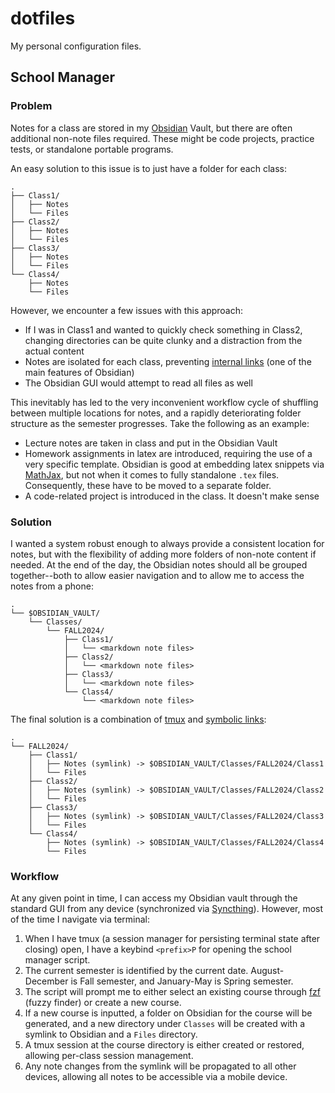 # dotfiles
My personal configuration files.

## School Manager

### Problem

Notes for a class are stored in my [Obsidian](https://obsidian.md/) Vault, but there are often additional non-note files required. These might be code projects, practice tests, or standalone portable programs.

An easy solution to this issue is to just have a folder for each class:

```
.
├── Class1/
│   ├── Notes
│   └── Files
├── Class2/
│   ├── Notes
│   └── Files
├── Class3/
│   ├── Notes
│   └── Files
└── Class4/
    ├── Notes
    └── Files
```

However, we encounter a few issues with this approach:
- If I was in Class1 and wanted to quickly check something in Class2, changing directories can be quite clunky and a distraction from the actual content
- Notes are isolated for each class, preventing [internal links](https://help.obsidian.md/Linking+notes+and+files/Internal+links) (one of the main features of Obsidian)
- The Obsidian GUI would attempt to read all files as well

This inevitably has led to the very inconvenient workflow cycle of shuffling between multiple locations for notes, and a rapidly deteriorating folder structure as the semester progresses. Take the following as an example:
- Lecture notes are taken in class and put in the Obsidian Vault
- Homework assignments in latex are introduced, requiring the use of a very specific template. Obsidian is good at embedding latex snippets via [MathJax](https://www.mathjax.org/), but not when it comes to fully standalone `.tex` files. Consequently, these have to be moved to a separate folder.
- A code-related project is introduced in the class. It doesn't make sense 

### Solution

I wanted a system robust enough to always provide a consistent location for notes, but with the flexibility of adding more folders of non-note content if needed. At the end of the day, the Obsidian notes should all be grouped together--both to allow easier navigation and to allow me to access the notes from a phone:

```
.
└── $OBSIDIAN_VAULT/
    └── Classes/
        └── FALL2024/
            ├── Class1/
            │   └── <markdown note files>
            ├── Class2/
            │   └── <markdown note files>
            ├── Class3/
            │   └── <markdown note files>
            └── Class4/
                └── <markdown note files>
```


The final solution is a combination of [tmux](https://github.com/tmux/tmux/wiki) and [symbolic links](https://en.wikipedia.org/wiki/Symbolic_link):

```
.
└── FALL2024/
    ├── Class1/
    │   ├── Notes (symlink) -> $OBSIDIAN_VAULT/Classes/FALL2024/Class1
    │   └── Files
    ├── Class2/
    │   ├── Notes (symlink) -> $OBSIDIAN_VAULT/Classes/FALL2024/Class2
    │   └── Files
    ├── Class3/
    │   ├── Notes (symlink) -> $OBSIDIAN_VAULT/Classes/FALL2024/Class3
    │   └── Files
    └── Class4/
        ├── Notes (symlink) -> $OBSIDIAN_VAULT/Classes/FALL2024/Class4
        └── Files
```

### Workflow

At any given point in time, I can access my Obsidian vault through the standard GUI from any device (synchronized via [Syncthing]([Syncthing](https://syncthing.net/))). However, most of the time I navigate via terminal:

1. When I have tmux (a session manager for persisting terminal state after closing) open, I have a keybind `<prefix>P` for opening the school manager script.
2. The current semester is identified by the current date. August-December is Fall semester, and January-May is Spring semester. 
3. The script will prompt me to either select an existing course through [fzf](https://github.com/junegunn/fzf) (fuzzy finder) or create a new course. 
4. If a new course is inputted, a folder on Obsidian for the course will be generated, and a new directory under `Classes`  will be created with a symlink to Obsidian and a `Files` directory. 
5. A tmux session at the course directory is either created or restored, allowing per-class session management. 
6. Any note changes from the symlink will be propagated to all other devices, allowing all notes to be accessible via a mobile device.
